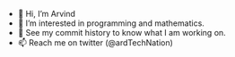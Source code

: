 - 👋 Hi, I’m Arvind
- 👀 I’m interested in programming and mathematics.
- 🌱 See my commit history to know what I am working on.
- 📫 Reach me on twitter (@ardTechNation)
